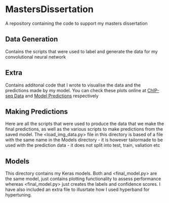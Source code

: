 # MastersDissertation
 A repository containing the code to support my masters dissertation
 
## Data Generation
Contains the scripts that were used to label and generate the data for my convolutional neural network

## Extra
Contains additonal code that I wrote to visualise the data and the predictions made by my model. You can check these plots online at [ChIP-seq Data](http://lukejones.co.uk/chip_plot.html) and [Model Predictions](http://lukejones.co.uk/chip_predictions.html) respectively

## Making Predictions
Here are all the scripts that were used to produce the data that we make the final predictions, as well as the various scripts to make predictions from the saved model. 
The <load_img_data.py> file in this directory is based of a file with the same name in the Models directory - it is however tailormade to be used with the prediction data - it does not split into test, train, valiation etc

## Models
This directory contains my Keras models. Both <third model.py> and <final_model.py> are the same model, <third model.py> just contains plotting functionality to assess performance whereas <final_model.py> just creates the labels and confidence scores. I have also included an extra file to illusrtate how I used hyperband for hypertuning. 
